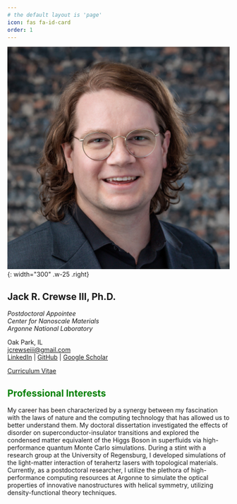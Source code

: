 ```yaml
---
# the default layout is 'page'
icon: fas fa-id-card
order: 1
---
```


![Desktop View](../assets/img/polsky-headshot-close.jpg){: width="300" .w-25 .right}
## Jack R. Crewse III, Ph.D. 

*Postdoctoral Appointee*  
*Center for Nanoscale Materials  
Argonne National Laboratory*  
  
<i class="fa fa-map-marker"></i> Oak Park, IL  
<i class="fa fa-envelope"></i> [jcrewseiii@gmail.com](mailto:jcrewseiii@gmail.com)  
<i class="fa fa-external-link"></i> [LinkedIn](https://www.linkedin.com/in/jack-crewse-iii) \|
[GitHub](https://github.com/Jcrewse) \| [Google Scholar](https://scholar.google.com/citations?user=SkU8oqoAAAAJ&hl=en)

<i class="fa fa-file-text"></i> [Curriculum Vitae](https://jcrewse.github.io/curriculum-vitae/) 


## <span style="color:Green">Professional Interests</span>
My career has been characterized by a synergy between my fascination with the laws of nature and the computing technology that has allowed us to better understand them. My doctoral dissertation investigated the effects of disorder on superconductor-insulator transitions and explored the condensed matter equivalent of the Higgs Boson in superfluids via high-performance quantum Monte Carlo simulations. During a stint with a research group at the University of Regensburg, I developed simulations of the light-matter interaction of terahertz lasers with topological materials. Currently, as a postdoctoral researcher, I utilize the plethora of high-performance computing resources at Argonne to simulate the optical properties of innovative nanostructures with helical symmetry, utilizing density-functional theory techniques. 

